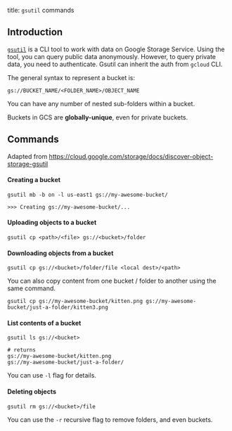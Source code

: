 title: `gsutil` commands

## Introduction
[`gsutil`](https://cloud.google.com/storage/docs/gsutil) is a CLI tool to work with data on Google Storage Service. Using the tool, you can query public data anonymously. However, to query private data, you need to authenticate. Gsutil can inherit the auth from `gcloud` CLI.

The general syntax to represent a bucket is:

```
gs://BUCKET_NAME/<FOLDER_NAME>/OBJECT_NAME
```
You can have any number of nested sub-folders within a bucket.

Buckets in GCS are **globally-unique**, even for private buckets.

## Commands
Adapted from https://cloud.google.com/storage/docs/discover-object-storage-gsutil

#### Creating a bucket
```
gsutil mb -b on -l us-east1 gs://my-awesome-bucket/

>>> Creating gs://my-awesome-bucket/...
```
#### Uploading objects to a bucket
```
gsutil cp <path>/<file> gs://<bucket>/folder
```

#### Downloading objects from a bucket
```
gsutil cp gs://<bucket>/folder/file <local dest>/<path>
```

You can also copy content from one bucket / folder to another using the same command.

```
gsutil cp gs://my-awesome-bucket/kitten.png gs://my-awesome-bucket/just-a-folder/kitten3.png
```

#### List contents of a bucket
```
gsutil ls gs://<bucket>

# returns
gs://my-awesome-bucket/kitten.png
gs://my-awesome-bucket/just-a-folder/
```
You can use `-l` flag for details.

#### Deleting objects
```
gsutil rm gs://<bucket>/file
```
You can use the `-r` recursive flag to remove folders, and even buckets.